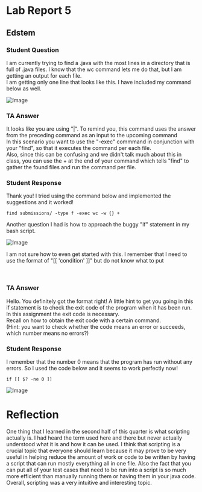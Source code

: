 # Lab Report 5

## Edstem

### Student Question

<p>  I am currently trying to find a .java with the most lines in a directory that is full of .java files.  I know that the wc command lets me do that, but I am getting an output for each file. <br>
  I am getting only one line that looks like this.  
  I have included my command below as well.
</p>

![Image](https://cdn.discordapp.com/attachments/1002359753957199903/1217254872957849640/Screenshot_2024-03-12_at_4.16.31_PM.png?ex=66035bf1&is=65f0e6f1&hm=d3541489b99150a661c520be69c3f94b1968a96c260aa2af114171c144947355&)



### TA Answer

<p>It looks like you are using "|". To remind you, this command uses the answer from the preceding command as an input to the upcoming command <br>
  In this scenario you want to use the "-exec" commmand in conjunction with your "find", so that it executes the command per each file. <br>
  Also, since this can be confusing and we didn't talk much about this in class, you can use the + at the end of your command which tells "find" to gather the found files and run the command per file.
</p>


### Student Response

<p>Thank you! I tried using the command below and implemented the suggestions and it worked!
</p>

```find submissions/ -type f -exec wc -w {} +```

<p>Another question I had is how to approach the buggy "if" statement in my bash script.</p>

![Image](https://cdn.discordapp.com/attachments/1002359753957199903/1217285119124181073/Screenshot_2024-03-12_at_6.36.21_PM.png?ex=6603781c&is=65f1031c&hm=3bee74274148666366ab02b85784eb1646f8f55d879bbac77e191686883bb3eb&)


<p>I am not sure how to even get started with this. I remember that I need to use the format of "[[ 'condition' ]]" but do not know what to put</p>


<br>



### TA Answer

<p>Hello. You definitely got the format right! A little hint to get you going in this if statement is to check the exit code of the program when it has been run. In this assignment the exit code is necessary. <br>
  Recall on how to obtain the exit code with a certain command. <br>
  (Hint: you want to check whether the code means an error or succeeds, which number means no errors?)
</p>


### Student Response

<p> I remember that the number 0 means that the program has run without any errors. So I used the code below and it seems to work perfectly now!</p>

```if [[ $? -ne 0 ]]```

![Image](https://cdn.discordapp.com/attachments/1002359753957199903/1217287497550139462/Screenshot_2024-03-12_at_6.45.50_PM.png?ex=66037a53&is=65f10553&hm=e6b8f58f37b3c50309e28552dfea3abea06f9cd540138fbb89a6331a6e818ac7&)


# Reflection

<p> One thing that I learned in the second half of this quarter is what scripting actually is. I had heard the term used here and there but never actually understood what it is and how it can be used. I think that scripting is a crucial topic that everyone should learn because it may prove to be very useful in helping reduce the amount of work or code to be written by having a script that can run mostly everything all in one file. Also the fact that you can put all of your test cases that need to be run into a script is so much more efficient than manually running them or having them in your java code. Overall, scripting was a very intuitive and interesting topic.</p>

